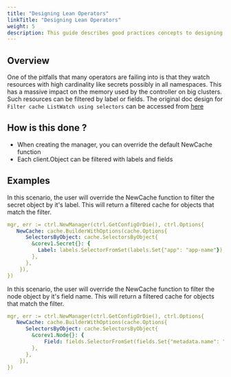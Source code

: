 ```yaml
---
title: "Designing Lean Operators"
linkTitle: "Designing Lean Operators"
weight: 5
description: This guide describes good practices concepts to designing lean Operators.
---
```


## Overview

One of the pitfalls that many operators are failing into is that they watch resources with high cardinality like secrets possibly in all namespaces. This has a massive impact on the memory used by the controller on big clusters. Such resources can be filtered by label or fields. The original doc design for `Filter cache ListWatch using selectors` can be accessed from [here][Filter cache ListWatch using selectors]

## How is this done ?

- When creating the manager, you can override the default NewCache function
- Each client.Object can be filtered with labels and fields

## Examples

In this scenario, the user will override the NewCache function to filter the secret object by it's label. This will return a filtered cache for objects that match the filter.

```yaml
mgr, err := ctrl.NewManager(ctrl.GetConfigOrDie(), ctrl.Options{
   NewCache: cache.BuilderWithOptions(cache.Options{
	  SelectorsByObject: cache.SelectorsByObject{
	    &corev1.Secret{}: {
	 	  Label: labels.SelectorFromSet(labels.Set{"app": "app-name"}),
	    },
      },
	}),
})
```

In this scenario, the user will override the NewCache function to filter the node object by it's field name. This will return a filtered cache for objects that match the filter.

```yaml
mgr, err := ctrl.NewManager(ctrl.GetConfigOrDie(), ctrl.Options{
   NewCache: cache.BuilderWithOptions(cache.Options{
	  SelectorsByObject: cache.SelectorsByObject{
	    &corev1.Node{}: {
            Field: fields.SelectorFromSet(fields.Set{"metadata.name": "node01"}),
        },
      },
	}),
})
```

[Filter cache ListWatch using selectors]: https://github.com/kubernetes-sigs/controller-runtime/blob/master/designs/use-selectors-at-cache.md